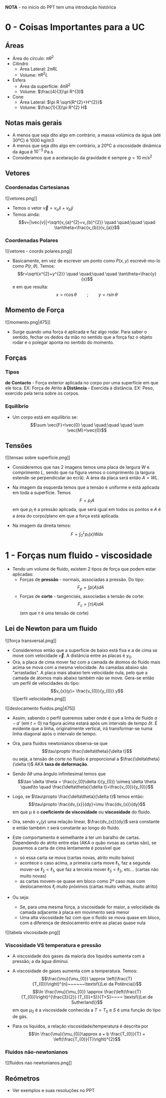 **NOTA** - no início do PPT tem uma introdução histórica

# 0 - Coisas Importantes para a UC
## Áreas
- Área do círculo: $\pi R^{2}$
- Cilindro
    - Área Lateral: $2\pi RL$
    - Volume: $\pi R^{2}L$
- Esfera
    - Área da superfície: $4\pi R^{2}$
    - Volume: $\frac{4}{3}\pi R^{3}$
- Cone
    - Área Lateral: $\pi R \sqrt{R^{2}+H^{2}}$
    - Volume: $\frac{1}{3}\pi R^{2} H$

## Notas mais gerais
- A menos que seja dito algo em contrário, a massa volúmica da água (até 30ºC) é 1000 kg/m3
- A menos que seja dito algo em contrário, a 20ºC a viscosidade dinâmica da água é $10^{-3}$ Pa.s
- Consideramos que a acelaração da gravidade é sempre $g=10~m/s^{2}$

## Vetores
### Coordenadas Cartesianas
![[vetores.png]]
- Temos o vetor $\vec{v}=v_{a}\hat{x}+v_{b}\hat{y}$
- Temos ainda: $$v=|\vec{v}|=\sqrt{v_{a}^{2}+v_{b}^{2}} \quad \quad;\quad \quad \tan\theta=\frac{v_{b}}{v_{a}}$$

### Coordenadas Polares
![[vetores - coords polares.png]]
- Basicamente, em vez de escrever um ponto como $P(x,y)$ escrevê-mo-lo como $P(r,\theta)$. Temos:
$$r=\sqrt{x^{2}+y^{2}} \quad \quad;\quad \quad \tan\theta=\frac{y}{x}$$
e em que resulta:
$$x=r\cos\theta \quad \quad;\quad \quad y=r\sin\theta$$

## Momento de Força
![[momento.png|475]]
- Surge quando uma força é aplicada e faz algo rodar. Para saber o sentido, fechar os dedos da mão no sentido que a força faz o objeto rodar e o polegar aponta no sentido do momento.

## Forças
### Tipos
**de Contacto** - Força exterior aplicada no corpo por uma superfície em que ele toca. EX: Força de Atrito
**à Distância** - Exercida à distância. EX: Peso, exercido pela terra sobre os corpos.

### Equilíbrio
- Um corpo está em equilibrio se:
$$\sum \vec{F}=\vec{0} \quad \quad;\quad \quad \sum \vec{M}=\vec{0}$$

## Tensões
![[tensao sobre superficie.png]]
- Consideremos que nas 2 imagens temos uma placa de largura $W$ e comprimento $L$, sendo que na figura vemos o comprimento (a largura estende-se perpendicular ao ecrã). A área da placa será então $A=WL$.
- Na imagem da esquerda temos que a tensão é uniforme e está aplicada em toda a superfície. Temos $$F=p_{i}A$$
em que $p_{i}$ é a pressão aplicada, que será igual em todos os pontos e $A$ é a área do corpo/plano em que a força está aplicada.

- Na imagem da direita temos: $$F=\int_{0}^{L} p_{i}(x)W dx$$
# 1 - Forças num fluido - viscosidade
- Tendo um volume de fluido, existem 2 tipos de força que podem estar aplicadas:
    - Forças de **pressão** - normais, associadas a pressão. Do tipo: $$F_{p}=\int p(A)dA$$
    - Forças de **corte** - tangenciais, associadas a tensão de corte: $$F_{c}=\int \tau(A)dA$$(em que $\tau$ é uma tensão de corte)

## Lei de Newton para um fluido
![[força transversal.png]]
- Consideremos então que a superfície de baixo está fixa e a de cima se move com velocidade $\vec{v}$. A distância entre as placas é $y_{0}$.
- Ora, a placa de cima mover faz com a camada de átomos do fluido mais acima se mova com a mesma velocidade. As camadas abaixo são "arrastadas". A placa mais abaixo tem velocidade nula, pelo que a camada de átomos mais abaixo também não se move. Gera-se então um perfil de velocidades do tipo:
$$v_{x}(y)= \frac{v_{0}}{y_{0}} y$$
![[perfil velocidades.png]]


![[deslocamento fluidos.png|475]]
- Assim, sabendo o perfil queremos saber onde é que a linha de fluido $a-a'$ (em $t=0$) na figura acima estará após um intervalo de tempo $\delta t$. É evidente que a linha, originalmente vertical, irá transformar-se numa linha diagonal após o intervalo de tempo.
- Ora, para fluidos newtonianos observa-se que $$\tau\propto \frac{\delta\theta}{\delta t}$$
ou seja, a tensão de corte no fluido é proporcional a $\frac{\delta\theta}{\delta t}$ AKA **taxa de deformação**.
- Sendo $\delta \theta$ uma ângulo infinitesimal temos que $$\tan \delta \theta = \frac{v_{0}\delta t}{y_{0}} \simeq \delta \theta \quad\to \quad \frac{\delta\theta}{\delta t}=\frac{v_{0}}{y_{0}}$$
- Logo, se $\tau\propto \frac{\delta\theta}{\delta t}$ temos então:
$$\tau\propto \frac{dv_{x}}{dy}=\mu \frac{dv_{x}}{dy}$$
em que $\mu$ é o **coeficiente de viscosidade** ou **viscosidade** do fluido.
- Ora, sendo $v_{x}(y)$ uma relação linear, $\frac{dv_{x}}{dy}$ será constante e então também $\tau$ será constante ao longo do fluido.

- Este comportamento é semelhante a ter um baralho de cartas. Dependendo do atrito entre elas (AKA o quão nvoas as cartas são), se puxarmos a carta de cima lentamente é possível que
    - só essa carta se mova (cartas novas, atrito muito baixo)
    - acontece o caso acima, a primeira carta move $\ell_{1}$, faz a segunda mover-se $\ell_{2}<\ell_{1}$, que faz a terceira mover $\ell_{3}<\ell_{2}$, etc... (cartas não muito novas)
    - as cartas movem-se quase em bloco como 2º caso mas com deslocamentos $\ell_{i}$ muito próximos (cartas muito velhas, muito atrito)

- Ou seja:
    - Se, para uma mesma força, a viscosidade for maior, a velocidade da camada adjacente à placa em movimento será menor
    - Uma alta viscosidade faz com que o fluido se mova quase em bloco, com a diferença de deslocamento entre as placas quase nula

![[tabela viscosidade.png]]

### Viscosidade VS temperatura e pressão
- A viscosidade dos gases da maioria dos liquidos aumenta com a pressão; a da água diminui.
- A viscosidade de gases aumenta com a temperatura. Temos:
$$\frac{\mu}{\mu_{0}} \approx \left(\frac{T}{T_{0}}\right)^{n}~~~~~~\textsf{(Lei da Potência)}$$
$$\ln \frac{\mu}{\mu_{0}} \approx \frac{\left(\frac{T}{T_{0}}\right)^{\frac{3}{2}} (T_{0}+S)}{T+S}~~~~ \textsf{(Lei de Sutherland)}$$
em que $\mu_{0}$ é a viscosidade conhecida a $T=T_{0}$ e $S$ é uma função do tipo de gás.

- Para os líquidos, a relação viscosidade/temperatura é descrita por
$$\ln \frac{\mu}{\mu_{0}}\approx a + b \frac{T_{0}}{T} + \left(\frac{T_{0}}{T}\right)^{2}$$

### Fluidos não-newtonianos
![[fluidos nao newtonianos.png]]

## Reómetros
- Ver exemplos e suas resoluções no PPT